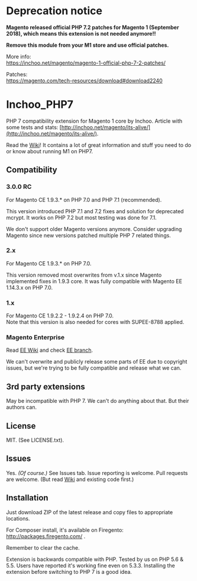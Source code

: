 # Deprecation notice

**Magento released official PHP 7.2 patches for Magento 1 (September 2018), 
which means this extension is not needed anymore!!**

**Remove this module from your M1 store and use official patches.**

More info:  
https://inchoo.net/magento/magento-1-official-php-7-2-patches/

Patches:  
https://magento.com/tech-resources/download#download2240

# Inchoo_PHP7

PHP 7 compatibility extension for Magento 1 core by Inchoo. 
Article with some tests and stats: [http://inchoo.net/magento/its-alive/](http://inchoo.net/magento/its-alive/).

Read the [Wiki](https://github.com/Inchoo/Inchoo_PHP7/wiki)! It contains a lot of great information and stuff you need to do or know about running M1 on PHP7.

## Compatibility

### 3.0.0 RC
For Magento CE 1.9.3.* on PHP 7.0 and PHP 7.1 (recommended).

This version introduced PHP 7.1 and 7.2 fixes and solution for deprecated mcrypt.
It works on PHP 7.2 but most testing was done for 7.1.

We don't support older Magento versions anymore. Consider upgrading Magento since new versions patched multiple PHP 7 related things.


### 2.x
For Magento CE 1.9.3.* on PHP 7.0.

This version removed most overwrites from v.1.x since Magento implemented fixes in 1.9.3 core. 
It was fully compatible with Magento EE 1.14.3.x on PHP 7.0.

### 1.x
For Magento CE 1.9.2.2 - 1.9.2.4 on PHP 7.0.  
Note that this version is also needed for  cores with SUPEE-8788 applied.

### Magento Enterprise
Read [EE Wiki](#) and check [EE branch](#).

We can't overwrite and publicly release some parts of EE due to copyright issues, 
but we're trying to be fully compatible and release what we can.

## 3rd party extensions
May be incompatible with PHP 7. We can't do anything about that. But their authors can.

## License
MIT. (See LICENSE.txt).

## Issues
Yes. _(Of course.)_ See Issues tab. Issue reporting is welcome. Pull requests are welcome. 
(But read [Wiki](https://github.com/Inchoo/Inchoo_PHP7/wiki) and existing code first.)

## Installation
Just download ZIP of the latest release and copy files to appropriate locations.

For Composer install, it's available on Firegento: http://packages.firegento.com/ . 

Remember to clear the cache.

Extension is backwards compatible with PHP. Tested by us on PHP 5.6 & 5.5. Users have reported it's working fine even on 5.3.3. Installing the extension before switching to PHP 7 is a good idea.

